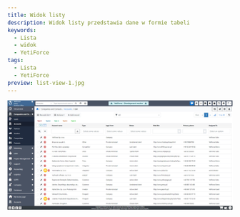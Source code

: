```yaml
---
title: Widok listy
description: Widok listy przedstawia dane w formie tabeli
keywords:
  - Lista
  - widok
  - YetiForce
tags:
  - Lista
  - YetiForce
preview: list-view-1.jpg
---
```


![list-view-1.jpg](list-view-1.jpg)
